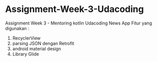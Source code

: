 # Assignment-Week-3-Udacoding
Assignment Week 3 - Mentoring kotlin Udacoding
News App 
Fitur yang digunakan :
1. RecyclerView
2. parsing JSON dengan Retrofit
3. android material design
4. Library Glide
